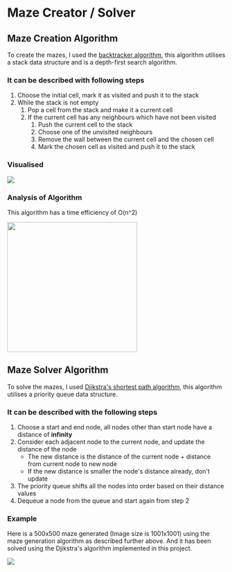 # Maze Creator / Solver

## Maze Creation Algorithm
To create the mazes, I used the [backtracker algorithm](https://en.wikipedia.org/wiki/Maze_generation_algorithm#Recursive_backtracker), this algorithm
utilises a stack data structure and is a depth-first search algorithm.

### It can be described with following steps

1. Choose the initial cell, mark it as visited and push it to the stack
2. While the stack is not empty
    1. Pop a cell from the stack and make it a current cell
    2. If the current cell has any neighbours which have not been visited
        1. Push the current cell to the stack
        2. Choose one of the unvisited neighbours
        3. Remove the wall between the current cell and the chosen cell
        4. Mark the chosen cell as visited and push it to the stack

### Visualised

<img src="https://i.imgur.com/lK2jY41.gif">

### Analysis of Algorithm
This algorithm has a time efficiency of O(n^2)

<img src="https://i.imgur.com/cnYmRiC.png" height="300">

## Maze Solver Algorithm
To solve the mazes, I used [Djikstra's shortest path algorithm](https://en.wikipedia.org/wiki/Dijkstra%27s_algorithm#Algorithm), this algorithm utilises a priority queue data structure.

### It can be described with the following steps
1. Choose a start and end node, all nodes other than start node have a distance of **infinity**
2. Consider each adjacent node to the current node, and update the distance of the node 
    - The new distance is the distance of the current node + distance from current node to new node
    - If the new distance is smaller the node's distance already, don't update
3. The priority queue shifts all the nodes into order based on their distance values
4. Dequeue a node from the queue and start again from step 2

### Example
Here is a 500x500 maze generated (Image size is 1001x1001) using the maze generation algorithm as described further above. And it has been solved using the Djikstra's algorithm implemented in this project.

<img src="https://i.imgur.com/9UdY6ho.png">
